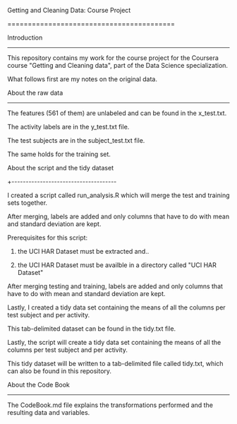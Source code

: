 Getting and Cleaning Data: Course Project

=========================================

Introduction

------------

This repository contains my work for the course project for the Coursera course "Getting and Cleaning data", part of the Data Science specialization.

What follows first are my notes on the original data.



About the raw data

------------------



The features (561 of them) are unlabeled and can be found in the x_test.txt.

The activity labels are in the y_test.txt file.

The test subjects are in the subject_test.txt file.

The same holds for the training set.

About the script and the tidy dataset

+-------------------------------------

I created a script called run_analysis.R which will merge the test and training sets together.

After merging, labels are added and only columns that have to do with mean and standard deviation are kept.

Prerequisites for this script:



1. the UCI HAR Dataset must be extracted and..

2. the UCI HAR Dataset must be availble in a directory called "UCI HAR Dataset"



After merging testing and training, labels are added and only columns that have to do with mean and standard deviation are kept.

Lastly, I created a tidy data set containing the means of all the columns per test subject and per activity.

This tab-delimited dataset can be found in the tidy.txt file.

Lastly, the script will create a tidy data set containing the means of all the columns per test subject and per activity.

This tidy dataset will be written to a tab-delimited file called tidy.txt, which can also be found in this repository.

About the Code Book

-------------------

The CodeBook.md file explains the transformations performed and the resulting data and variables.



